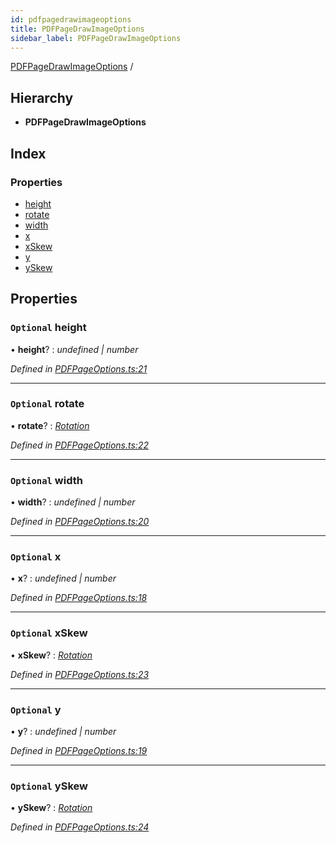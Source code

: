 ```yaml
---
id: pdfpagedrawimageoptions
title: PDFPageDrawImageOptions
sidebar_label: PDFPageDrawImageOptions
---
```


[PDFPageDrawImageOptions](pdfpagedrawimageoptions.md) /

## Hierarchy

* **PDFPageDrawImageOptions**

## Index

### Properties

* [height](pdfpagedrawimageoptions.md#optional-height)
* [rotate](pdfpagedrawimageoptions.md#optional-rotate)
* [width](pdfpagedrawimageoptions.md#optional-width)
* [x](pdfpagedrawimageoptions.md#optional-x)
* [xSkew](pdfpagedrawimageoptions.md#optional-xskew)
* [y](pdfpagedrawimageoptions.md#optional-y)
* [ySkew](pdfpagedrawimageoptions.md#optional-yskew)

## Properties

### `Optional` height

• **height**? : *undefined | number*

*Defined in [PDFPageOptions.ts:21](https://github.com/Hopding/pdf-lib/blob/17b4036/src/api/PDFPageOptions.ts#L21)*

___

### `Optional` rotate

• **rotate**? : *[Rotation](../index.md#rotation)*

*Defined in [PDFPageOptions.ts:22](https://github.com/Hopding/pdf-lib/blob/17b4036/src/api/PDFPageOptions.ts#L22)*

___

### `Optional` width

• **width**? : *undefined | number*

*Defined in [PDFPageOptions.ts:20](https://github.com/Hopding/pdf-lib/blob/17b4036/src/api/PDFPageOptions.ts#L20)*

___

### `Optional` x

• **x**? : *undefined | number*

*Defined in [PDFPageOptions.ts:18](https://github.com/Hopding/pdf-lib/blob/17b4036/src/api/PDFPageOptions.ts#L18)*

___

### `Optional` xSkew

• **xSkew**? : *[Rotation](../index.md#rotation)*

*Defined in [PDFPageOptions.ts:23](https://github.com/Hopding/pdf-lib/blob/17b4036/src/api/PDFPageOptions.ts#L23)*

___

### `Optional` y

• **y**? : *undefined | number*

*Defined in [PDFPageOptions.ts:19](https://github.com/Hopding/pdf-lib/blob/17b4036/src/api/PDFPageOptions.ts#L19)*

___

### `Optional` ySkew

• **ySkew**? : *[Rotation](../index.md#rotation)*

*Defined in [PDFPageOptions.ts:24](https://github.com/Hopding/pdf-lib/blob/17b4036/src/api/PDFPageOptions.ts#L24)*